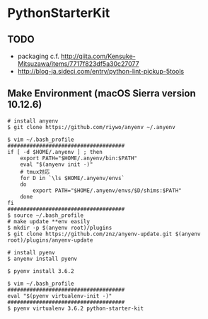 # PythonStarterKit
## TODO
- packaging c.f. http://qiita.com/Kensuke-Mitsuzawa/items/7717f823df5a30c27077
- http://blog-ja.sideci.com/entry/python-lint-pickup-5tools

## Make Environment (macOS Sierra version 10.12.6)
```
# install anyenv
$ git clone https://github.com/riywo/anyenv ~/.anyenv

$ vim ~/.bash_profile
#####################################
if [ -d $HOME/.anyenv ] ; then
    export PATH="$HOME/.anyenv/bin:$PATH"
    eval "$(anyenv init -)"
    # tmux対応
    for D in `\ls $HOME/.anyenv/envs`
    do
        export PATH="$HOME/.anyenv/envs/$D/shims:$PATH"
    done
fi
#####################################
$ source ~/.bash_profile
# make update **env easily
$ mkdir -p $(anyenv root)/plugins
$ git clone https://github.com/znz/anyenv-update.git $(anyenv root)/plugins/anyenv-update

# install pyenv
$ anyenv install pyenv

$ pyenv install 3.6.2

$ vim ~/.bash_profile
#####################################
eval "$(pyenv virtualenv-init -)"
#####################################
$ pyenv virtualenv 3.6.2 python-starter-kit
```
